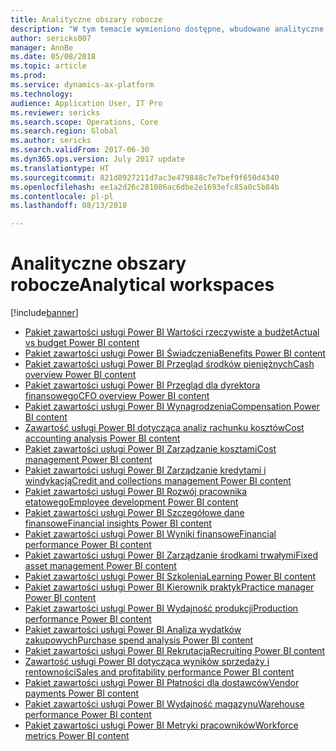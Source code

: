 ```yaml
---
title: Analityczne obszary robocze
description: "W tym temacie wymieniono dostępne, wbudowane analityczne obszary robocze oraz wskazano zasoby, gdzie można uzyskać więcej informacji na ich temat."
author: sericks007
manager: AnnBe
ms.date: 05/08/2018
ms.topic: article
ms.prod: 
ms.service: dynamics-ax-platform
ms.technology: 
audience: Application User, IT Pro
ms.reviewer: sericks
ms.search.scope: Operations, Core
ms.search.region: Global
ms.author: sericks
ms.search.validFrom: 2017-06-30
ms.dyn365.ops.version: July 2017 update
ms.translationtype: HT
ms.sourcegitcommit: 821d8927211d7ac3e479848c7e7bef9f650d4340
ms.openlocfilehash: ee1a2d26c281086ac6dbe2e1693efc85a0c5b84b
ms.contentlocale: pl-pl
ms.lasthandoff: 08/13/2018

---
```


# <a name="analytical-workspaces"></a><span data-ttu-id="6651f-103">Analityczne obszary robocze</span><span class="sxs-lookup"><span data-stu-id="6651f-103">Analytical workspaces</span></span>
[!include[banner](../includes/banner.md)]

- [<span data-ttu-id="6651f-104">Pakiet zawartości usługi Power BI Wartości rzeczywiste a budżet</span><span class="sxs-lookup"><span data-stu-id="6651f-104">Actual vs budget Power BI content</span></span>](ledger-budgets-power-bi.md)
- [<span data-ttu-id="6651f-105">Pakiet zawartości usługi Power BI Świadczenia</span><span class="sxs-lookup"><span data-stu-id="6651f-105">Benefits Power BI content</span></span>](benefits-power-bi.md)
- [<span data-ttu-id="6651f-106">Pakiet zawartości usługi Power BI Przegląd środków pieniężnych</span><span class="sxs-lookup"><span data-stu-id="6651f-106">Cash overview Power BI content</span></span>](../../financials/cash-bank-management/Cash-Overview-Power-BI-content.md)
- [<span data-ttu-id="6651f-107">Pakiet zawartości usługi Power BI Przegląd dla dyrektora finansowego</span><span class="sxs-lookup"><span data-stu-id="6651f-107">CFO overview Power BI content</span></span>](CFO-power-bi.md)
- [<span data-ttu-id="6651f-108">Pakiet zawartości usługi Power BI Wynagrodzenia</span><span class="sxs-lookup"><span data-stu-id="6651f-108">Compensation Power BI content</span></span>](compensation-power-bi.md)
- [<span data-ttu-id="6651f-109">Zawartość usługi Power BI dotycząca analiz rachunku kosztów</span><span class="sxs-lookup"><span data-stu-id="6651f-109">Cost accounting analysis Power BI content</span></span>](cost-accounting-analysis-content-pack.md) 
- [<span data-ttu-id="6651f-110">Pakiet zawartości usługi Power BI Zarządzanie kosztami</span><span class="sxs-lookup"><span data-stu-id="6651f-110">Cost management Power BI content</span></span>](cost-management-content-pack.md)
- [<span data-ttu-id="6651f-111">Pakiet zawartości usługi Power BI Zarządzanie kredytami i windykacją</span><span class="sxs-lookup"><span data-stu-id="6651f-111">Credit and collections management Power BI content</span></span>](../../financials/accounts-receivable/credit-collections-power-bi.md)
- [<span data-ttu-id="6651f-112">Pakiet zawartości usługi Power BI Rozwój pracownika etatowego</span><span class="sxs-lookup"><span data-stu-id="6651f-112">Employee development Power BI content</span></span>](employee-development-PBI.md) 
- [<span data-ttu-id="6651f-113">Pakiet zawartości usługi Power BI Szczegółowe dane finansowe</span><span class="sxs-lookup"><span data-stu-id="6651f-113">Financial insights Power BI content</span></span>](financial-insights.md)
- [<span data-ttu-id="6651f-114">Pakiet zawartości usługi Power BI Wyniki finansowe</span><span class="sxs-lookup"><span data-stu-id="6651f-114">Financial performance Power BI content</span></span>](financial-performance-power-bi-content-pack.md)
- [<span data-ttu-id="6651f-115">Pakiet zawartości usługi Power BI Zarządzanie środkami trwałymi</span><span class="sxs-lookup"><span data-stu-id="6651f-115">Fixed asset management Power BI content</span></span>](../../financials/fixed-assets/Fixed-asset-management-workspace.md)
- [<span data-ttu-id="6651f-116">Pakiet zawartości usługi Power BI Szkolenia</span><span class="sxs-lookup"><span data-stu-id="6651f-116">Learning Power BI content</span></span>](learning-power-bi.md)
- [<span data-ttu-id="6651f-117">Pakiet zawartości usługi Power BI Kierownik praktyk</span><span class="sxs-lookup"><span data-stu-id="6651f-117">Practice manager Power BI content</span></span>](practice-manager-power-bi.md)
- [<span data-ttu-id="6651f-118">Pakiet zawartości usługi Power BI Wydajność produkcji</span><span class="sxs-lookup"><span data-stu-id="6651f-118">Production performance Power BI content</span></span>](production-performance-power-bi.md)
- [<span data-ttu-id="6651f-119">Pakiet zawartości usługi Power BI Analiza wydatków zakupowych</span><span class="sxs-lookup"><span data-stu-id="6651f-119">Purchase spend analysis Power BI content</span></span>](purchase-content-pack-for-power-bi.md) 
- [<span data-ttu-id="6651f-120">Pakiet zawartości usługi Power BI Rekrutacja</span><span class="sxs-lookup"><span data-stu-id="6651f-120">Recruiting Power BI content</span></span>](recruiting-analysis-power-bi-content-pack.md) 
- [<span data-ttu-id="6651f-121">Zawartość usługi Power BI dotycząca wyników sprzedaży i rentowności</span><span class="sxs-lookup"><span data-stu-id="6651f-121">Sales and profitability performance Power BI content</span></span>](sales-profitability-performance-content-pack.md)
- [<span data-ttu-id="6651f-122">Pakiet zawartości usługi Power BI Płatności dla dostawców</span><span class="sxs-lookup"><span data-stu-id="6651f-122">Vendor payments Power BI content</span></span>](../../financials/accounts-payable/Vendor-payments-workspace.md)
- [<span data-ttu-id="6651f-123">Pakiet zawartości usługi Power BI Wydajność magazynu</span><span class="sxs-lookup"><span data-stu-id="6651f-123">Warehouse performance Power BI content</span></span>](warehouse-power-bi-content.md)
- [<span data-ttu-id="6651f-124">Pakiet zawartości usługi Power BI Metryki pracowników</span><span class="sxs-lookup"><span data-stu-id="6651f-124">Workforce metrics Power BI content</span></span>](workforce-analysis-power-bi-content-pack.md)

